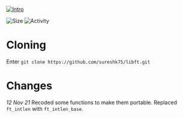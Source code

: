 [![Intro](https://img.shields.io/badge/Cursus-libft-success?style=for-the-badge&logo=42)](https://github.com/sureshk75/42ProjectFiles/blob/main/Libft.pdf)
 
![Size](https://img.shields.io/github/languages/code-size/sureshk75/libft?style=flat-square&label=Size)
![Activity](https://img.shields.io/github/last-commit/sureshk75/libft?style=flat-square&color=orange&label=Last%20Commit)

# Cloning
Enter `git clone https://github.com/sureshk75/libft.git`

# Changes
*12 Nov 21* Recoded some functions to make them portable.
            Replaced `ft_intlen` with `ft_intlen_base`.